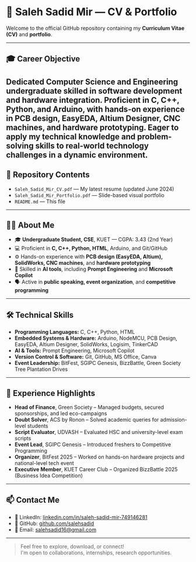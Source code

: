 # 💼 Saleh Sadid Mir — CV & Portfolio

Welcome to the official GitHub repository containing my **Curriculum Vitae (CV)** and **portfolio**.  

---
## 🎓 Career Objective
Dedicated Computer Science and Engineering undergraduate skilled in software development and hardware integration. Proficient in C, C++, Python, and Arduino, with hands-on experience in PCB design, EasyEDA, Altium Designer, CNC machines, and hardware prototyping. Eager to apply my technical knowledge and problem-solving skills to real-world technology challenges in a dynamic environment.
---

## 📂 Repository Contents

- `Saleh_Sadid_Mir_CV.pdf` — My latest resume (updated June 2024)
- `Saleh_Sadid_Mir_Portfolio.pdf` — Slide-based visual portfolio 
- `README.md` — This file

---

## 👨‍💻 About Me

- 🎓 **Undergraduate Student, CSE**, KUET — CGPA: 3.43 (2nd Year)  
- 💻 Proficient in **C, C++, Python, HTML**, Arduino, and Git/GitHub  
- ⚙️ Hands-on experience with **PCB design (EasyEDA, Altium), SolidWorks, CNC machines**, and **hardware prototyping**  
- 🧠 Skilled in **AI tools**, including **Prompt Engineering** and **Microsoft Copilot**  
- 🗣 Active in **public speaking, event organization**, and **competitive programming**

---

## 🛠 Technical Skills

- **Programming Languages:** C, C++, Python, HTML  
- **Embedded Systems & Hardware:** Arduino, NodeMCU, PCB Design, EasyEDA, Altium Designer, SolidWorks, Logisim, TinkerCAD  
- **AI & Tools:** Prompt Engineering, Microsoft Copilot  
- **Version Control & Software:** Git, GitHub, MS Office, Canva  
- **Event Leadership:** BitFest, SGIPC Genesis, BizzBattle, Green Society Tree Plantation Drives

---

## 🧩 Experience Highlights

- **Head of Finance**, Green Society – Managed budgets, secured sponsorships, and led eco-campaigns  
- **Doubt Solver**, ACS by Ronon – Solved academic queries for admission-level students  
- **Script Evaluator**, UDVASH – Evaluated HSC and university-level exam scripts  
- **Event Lead**, SGIPC Genesis – Introduced freshers to Competitive Programming  
- **Organizer**, BitFest 2025 – Worked on hands-on hardware projects and national-level tech event  
- **Executive Member**, KUET Career Club – Organized BizzBattle 2025 (Business Idea Competition)

---

## 📫 Contact Me

- 🔗 LinkedIn: [linkedin.com/in/saleh-sadid-mir-749146281](https://linkedin.com/in/saleh-sadid-mir-749146281)  
- 🐙 GitHub: [github.com/salehsadid](https://github.com/salehsadid)  
- 📧 Email: salehsadid16@gmail.com  

---

> Feel free to explore, download, or connect!  
> I'm open to collaborations, internships, research opportunities.

